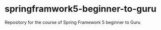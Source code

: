 # springframwork5-beginner-to-guru
Repository for the course of Spring Framework 5 beginner to Guru
